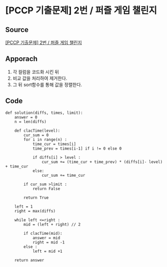 # [PCCP 기출문제] 2번 / 퍼즐 게임 챌린지

## Source
[[PCCP 기출문제] 2번 / 퍼즐 게임 챌린지](https://school.programmers.co.kr/learn/courses/30/lessons/340212)


## Apporach
1. 각 컬럼을 코드화 시킨 뒤 
2. 비교 값을 처리하여 제거한다. 
3. 그 뒤 sort함수를 통해 값을 정렬한다.

## Code
    def solution(diffs, times, limit):
        answer = 0
        n = len(diffs)
        
        def clacTime(level):
            cur_sum = 0
            for i in range(n) :
                time_cur = times[i]
                time_prev = times[i-1] if i != 0 else 0
                
                if diffs[i] > level :
                    cur_sum += (time_cur + time_prev) * (diffs[i]- level) + time_cur
                else:
                    cur_sum += time_cur
            
            if cur_sum >limit :
                return False
            
            return True
        
        left = 1 
        right = max(diffs)
        
        while left <=right :
            mid = (left + right) // 2
            
            if clacTime(mid):
                answer = mid 
                right = mid -1
            else :
                left = mid +1
            
        return answer